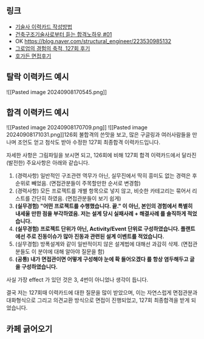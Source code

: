 ## 링크
- [기술사 이력카드 작성방법](https://im-pine.tistory.com/entry/%EA%B1%B4%EC%B6%95%EA%B5%AC%EC%A1%B0-%EA%B8%B0%EC%88%A0%EC%82%AC-%EC%9D%B4%EB%A0%A5%EC%B9%B4%EB%93%9C-%EC%9E%91%EC%84%B1%EB%B0%A9%EB%B2%95)
- [건축구조기술사로부터 듣는 합격노하우 #01](https://bmtars.tistory.com/101) 
- OK https://blog.naver.com/structural_engineer/223530985132
- [그로업의 경험의 축적, 127회 후기](https://im-pine.tistory.com/entry/127%ED%9A%8C-%EA%B1%B4%EC%B6%95%EA%B5%AC%EC%A1%B0%EA%B8%B0%EC%88%A0%EC%82%AC-%EB%A9%B4%EC%A0%91-%ED%9B%84%EA%B8%B0-2-%ED%95%A9%EA%B2%A9-%EB%A9%B4%EC%A0%91%EC%A0%95%EB%B3%B4-%EB%B0%8F-%EB%A1%9C%EA%B7%B8)
- [호가든 면접후기](https://blog.naver.com/saintload1/221529188904)
## 탈락 이력카드 예시
![[Pasted image 20240908170545.png]]
## 합격 이력카드 예시
![[Pasted image 20240908170709.png]]
![[Pasted image 20240908171031.png]]126회 불합격의 쓴맛을 보고, 많은 구글링과 여러사람들을 만나며 조언도 얻고 첨삭도 받아 수정한 127회 최종합격 이력카드입니다.

자세한 사항은 그림파일을 보시면 되고, 126회에 비해 127회 합격 이력카드에서 달라진(발전한) 주요사항은 아래와 같습니다.

1. (경력사항) 일반적인 구조관련 역무가 아닌, 실무진에서 딱히 흥미도 없는 경력은 후순위로 빼었음. (면접관분들이 주목할만한 순서로 변경함)
2. (경력사항) 모든 프로젝트를 개별 항목으로 넣지 않고, 비슷한 카테고리는 묶어서 리스트를 간단히 하였음. (면접관분들이 보기 쉽게)
3. **(실무경험) "어떤 프로젝트를 수행했습니다. 끝." 이 아닌, 본인의 경험에서 특별히 내세울 만한 점을 부각하였음. 저는 설계 당시 실패사례 + 해결사례 를 솔직하게 적었습니다.**
4. **(실무경험) 프로젝트 단위가 아닌, Activity/Event 단위로 구성하였습니다. 플랜트에선 주로 진동이슈가 많아 진동과 관련된 설계 이벤트를 적었습니다.**
5. (실무경험) 방폭설계와 같이 일반적이지 않은 설계법에 대해선 과감히 삭제. (면접관분들도 이 분야에 대해 알아야 질문을 함)
6. **(공통) 내가 면접관이면 어떻게 구성해야 눈에 확 들어오겠다 를 항상 염두해두고 글을 구성하였습니다.**

사실 가장 effect 가 있던 것은 3, 4번이 아니었나 생각이 듭니다.

결국 저는 127회때 이력카드에 대한 질문을 많이 받았으며, 이는 자연스럽게 면접관분과 대화형식으로 그리고 의견교환 방식으로 면접이 진행되었고, 127회 최종합격을 받게 되었습니다.
## 카페 긁어오기
